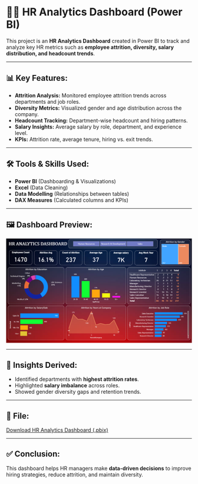 # 🧑‍💼 HR Analytics Dashboard (Power BI)

This project is an **HR Analytics Dashboard** created in Power BI to track and analyze key HR metrics such as **employee attrition, diversity, salary distribution, and headcount trends**.

---

## 📊 Key Features:
- **Attrition Analysis:** Monitored employee attrition trends across departments and job roles.
- **Diversity Metrics:** Visualized gender and age distribution across the company.
- **Headcount Tracking:** Department-wise headcount and hiring patterns.
- **Salary Insights:** Average salary by role, department, and experience level.
- **KPIs:** Attrition rate, average tenure, hiring vs. exit trends.

---

## 🛠 Tools & Skills Used:
- **Power BI** (Dashboarding & Visualizations)
- **Excel** (Data Cleaning)
- **Data Modelling** (Relationships between tables)
- **DAX Measures** (Calculated columns and KPIs)

---

## 🖼 Dashboard Preview:
![HR Analytics Dashboard](https://github.com/Ritesh-Sharrma/DASHBOARDS/blob/main/Screenshot%202025-08-04%20154806.png?raw=true)

---

## 🎯 Insights Derived:
- Identified departments with **highest attrition rates**.
- Highlighted **salary imbalance** across roles.
- Showed gender diversity gaps and retention trends.

---

## 🔗 File:
[Download HR Analytics Dashboard (.pbix)](upload-ka-link-here)

---

## ✅ Conclusion:
This dashboard helps HR managers make **data-driven decisions** to improve hiring strategies, reduce attrition, and maintain diversity.

